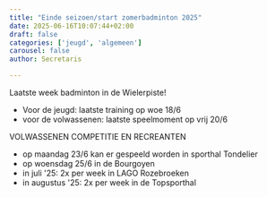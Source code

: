 ```yaml
---
title: "Einde seizoen/start zomerbadminton 2025"
date: 2025-06-16T10:07:44+02:00
draft: false
categories: ['jeugd', 'algemeen']
carousel: false
author: Secretaris

---
```

Laatste week badminton in de Wielerpiste!
- Voor de jeugd: laatste training op woe 18/6
- voor de volwassenen: laatste speelmoment op vrij 20/6

VOLWASSENEN COMPETITIE EN RECREANTEN
- op maandag 23/6 kan er gespeeld worden in sporthal Tondelier
- op woensdag 25/6 in de Bourgoyen
- in juli '25: 2x per week in LAGO Rozebroeken
- in augustus '25: 2x per week in de Topsporthal 
